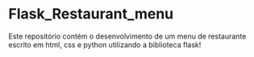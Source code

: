 # Flask_Restaurant_menu
Este repositório contém o desenvolvimento de um menu de restaurante escrito em html, css e python utilizando a biblioteca flask!
